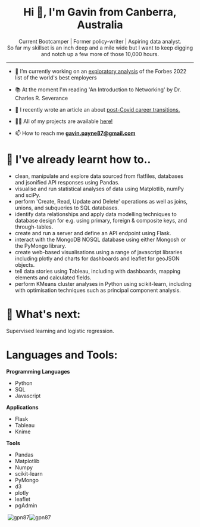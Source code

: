 <h1 align="center">Hi 👋, I'm Gavin from Canberra, Australia</h1>

<p align="center">Current Bootcamper | Former policy-writer | Aspiring data analyst.</br> 
So far my skillset is an inch deep and a mile wide but I want to keep digging </br>
and notch up a few more of those 10,000 hours.</p>
<hr>

- 🔭 I’m currently working on an [exploratory analysis](https://github.com/GPN87/top_100_employers_2022) of the Forbes 2022 list of the world's best employers 

- 📚 At the moment I'm reading 'An Introduction to Networking' by Dr. Charles R. Severance

- 📝 I recently wrote an article an about [post-Covid career transitions.](https://medium.com/@gavin.payne87/tips-for-approaching-a-career-change-during-the-great-r%CC%B6e%CC%B6s%CC%B6i%CC%B6g%CC%B6n%CC%B6a%CC%B6t%CC%B6i%CC%B6o%CC%B6n%CC%B6-reshuffle-6e1db6829963)

- 👨‍💻 All of my projects are available [here!](https://github.com/GPN87?tab=repositories)

- 📫 How to reach me **gavin.payne87@gmail.com**

<h1>🌱 I've already learnt how to..</h1>

- clean, manipulate and explore data sourced from flatfiles, databases and jsonified API responses using Pandas.
- visualise and run statistical analyses of data using Matplotlib, numPy and sciPy. 
- perform 'Create, Read, Update and Delete' operations as well as joins, unions, and subqueries to SQL databases.
- identify data relationships and apply data modelling techniques to database design for e.g. using primary, foreign & composite keys, and through-tables.
- create and run a server and define an API endpoint using Flask.
- interact with the MongoDB NOSQL database using either Mongosh or the PyMongo library.
- create web-based visualisations using a range of javascript libraries including plotly and charts for dashboards and leaflet for geoJSON objects.
- tell data stories using Tableau, including with dashboards, mapping elements and calculated fields.
- perform KMeans cluster analyses in Python using scikit-learn, including with optimisation techniques such as principal component analysis.

<h1>🔮 What's next:</h1>
Supervised learning and logistic regression.

<h1 align="left">Languages and Tools:</h1>

**Programming Languages**
- Python 
- SQL
- Javascript

**Applications**
- Flask
- Tableau
- Knime

**Tools**
- Pandas
- Matplotlib
- Numpy
- scikit-learn
- PyMongo
- d3
- plotly
- leaflet
- pgAdmin

<p>&nbsp;<img align="center" src="https://github-readme-stats.vercel.app/api?username=gpn87&show_icons=true&locale=en" alt="gpn87" /><img align="center" src="https://github-readme-streak-stats.herokuapp.com/?user=gpn87&" alt="gpn87" /></p>


<!--
**GPN87/GPN87** is a ✨ _special_ ✨ repository because its `README.md` (this file) appears on your GitHub profile.

Here are some ideas to get you started:

- 🔭 I’m currently working on ...
- 🌱 I’m currently learning ...
- 👯 I’m looking to collaborate on ...
- 🤔 I’m looking for help with ...
- 💬 Ask me about ...
- 📫 How to reach me: ...
- 😄 Pronouns: ...
- ⚡ Fun fact: ...
-->
